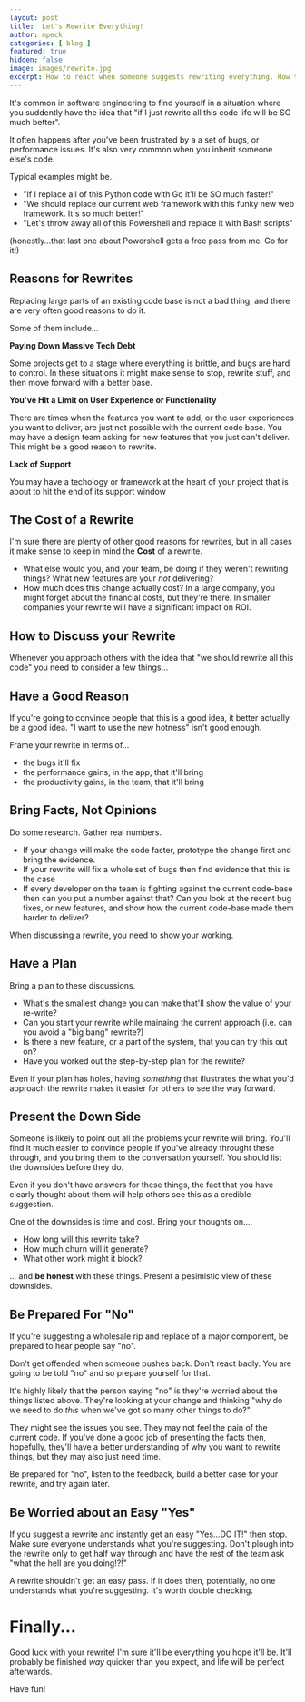 ```yaml
---
layout: post
title:  Let's Rewrite Everything!
author: mpeck
categories: [ blog ]
featured: true
hidden: false
image: images/rewrite.jpg
excerpt: How to react when someone suggests rewriting everything. How to convince someone it's a good idea.
---
```


It's common in software engineering to find yourself in a situation where you suddently have the idea that "if I just rewrite all this code life will be SO much better". 

It often happens after you've been frustrated by a a set of bugs, or performance issues. It's also very common when you inherit someone else's code. 

Typical examples might be..

- "If I replace all of this Python code with Go it'll be SO much faster!"
- "We should replace our current web framework with this funky new web framework. It's so much better!"
- "Let's throw away all of this Powershell and replace it with Bash scripts"

(honestly...that last one about Powershell gets a free pass from me. Go for it!)

## Reasons for Rewrites

Replacing large parts of an existing code base is not a bad thing, and there are very often good reasons to do it.

Some of them include...

**Paying Down Massive Tech Debt**

Some projects get to a stage where everything is brittle, and bugs are hard to control. 
In these situations it might make sense to stop, rewrite stuff, and then move forward with a better base.

**You've Hit a Limit on User Experience or Functionality**

There are times when the features you want to add, or the user experiences you want to deliver, are just not possible with the current code base. You may have a design team asking for new features that you just can't deliver. This might be a good reason to rewrite.

**Lack of Support**

You may have a techology or framework at the heart of your project that is about to hit the end of its support window

## The Cost of a Rewrite

I'm sure there are plenty of other good reasons for rewrites, but in all cases it make sense to keep in mind the **Cost** of a rewrite. 

- What else would you, and your team, be doing if they weren't rewriting things? What new features are your *not* delivering? 
- How much does this change actually cost? In a large company, you might forget about the financial costs, but they're there. In smaller companies your rewrite will have a significant impact on ROI.

## How to Discuss your Rewrite

Whenever you approach others with the idea that "we should rewrite all this code" you need to consider a few things...

## Have a Good Reason

If you're going to convince people that this is a good idea, it better actually be a good idea. "I want to use the new hotness" isn't good enough. 

Frame your rewrite in terms of...

- the bugs it'll fix
- the performance gains, in the app, that it'll bring
- the productivity gains, in the team, that it'll bring

## Bring Facts, Not Opinions

Do some research. Gather real numbers.

- If your change will make the code faster, prototype the change first and bring the evidence.
- If your rewrite will fix a whole set of bugs then find evidence that this is the case
- If every developer on the team is fighting against the current code-base then can you put a number against that? Can you look at the recent bug fixes, or new features, and show how the current code-base made them harder to deliver? 

When discussing a rewrite, you need to show your working.

## Have a Plan

Bring a plan to these discussions. 

- What's the smallest change you can make that'll show the value of your re-write? 
- Can you start your rewrite while mainaing the current approach (i.e. can you avoid a "big bang" rewrite?)
- Is there a new feature, or a part of the system, that you can try this out on?
- Have you worked out the step-by-step plan for the rewrite?

Even if your plan has holes, having *something* that illustrates the what you'd approach the rewrite makes it easier for others to see the way forward.

## Present the Down Side

Someone is likely to point out all the problems your rewrite will bring. You'll find it much easier to convince people if you've already throught these through, and you bring them to the conversation yourself. You should list the downsides before they do.

Even if you don't have answers for these things, the fact that you have clearly thought about them will help others see this as a credible suggestion.

One of the downsides is time and cost. Bring your thoughts on....

- How long will this rewrite take? 
- How much churn will it generate? 
- What other work might it block?

... and **be honest** with these things. Present a pesimistic view of these downsides.

## Be Prepared For "No"

If you're suggesting a wholesale rip and replace of a major component, be prepared to hear people say "no". 

Don't get offended when someone pushes back. Don't react badly. You are going to be told "no" and so prepare yourself for that.

It's highly likely that the person saying "no" is they're worried about the things listed above. They're looking at your change and thinking "why do we need to do *this* when we've got so many other things to do?". 

They might see the issues you see. They may not feel the pain of the current code. If you've done a good job of presenting the facts then, hopefully, they'll have a better understanding of why you want to rewrite things, but they may also just need time.

Be prepared for "no", listen to the feedback, build a better case for your rewrite, and try again later. 

## Be Worried about an Easy "Yes"

If you suggest a rewrite and instantly get an easy "Yes...DO IT!" then stop. Make sure everyone understands what you're suggesting. Don't plough into the rewrite only to get half way through and have the rest of the team ask "what the hell are you doing!?!"

A rewrite shouldn't get an easy pass. If it does then, potentially, no one understands what you're suggesting. It's worth double checking.

# Finally...

Good luck with your rewrite! I'm sure it'll be everything you hope it'll be. It'll probably be finished *way* quicker than you expect, and life will be perfect afterwards. 

Have fun!







